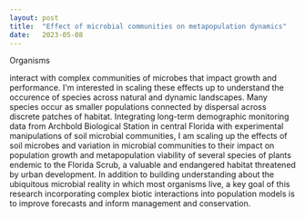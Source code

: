```yaml
---
layout: post
title:  "Effect of microbial communities on metapopulation dynamics"
date:   2023-05-08
---
```


<p class="intro"><span class="dropcap">O</span>rganisms </p> interact with complex communities of microbes that impact growth and performance. 
I'm interested in scaling these effects up to understand the occurence of species across natural and dynamic landscapes. 
Many species occur as smaller populations connected by dispersal across discrete patches of habitat.
Integrating long-term demographic monitoring data from Archbold Biological Station in central Florida with experimental manipulations of soil microbial communities, I am scaling up the effects of soil microbes and variation in microbial communities to their impact on population growth and metapopulation viability of several species of plants endemic to the Florida Scrub, a valuable and endangered habitat threatened by urban development.
In addition to building understanding about the ubiquitous microbial reality in which most organisms live, a key goal of this research incorporating complex biotic interactions into population models is to improve forecasts and inform management and conservation. 
</p>
